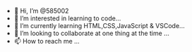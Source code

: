 - 👋 Hi, I’m @585002
- 👀 I’m interested in learning to code...
- 🌱 I’m currently learning HTML,CSS,JavaScript & VSCode...
- 💞️ I’m looking to collaborate at one thing at the time ...
- 📫 How to reach me ... 

<!---
585002/585002 is a ✨ special ✨ repository because its `README.md` (this file) appears on your GitHub profile.
You can click the Preview link to take a look at your changes.
--->
